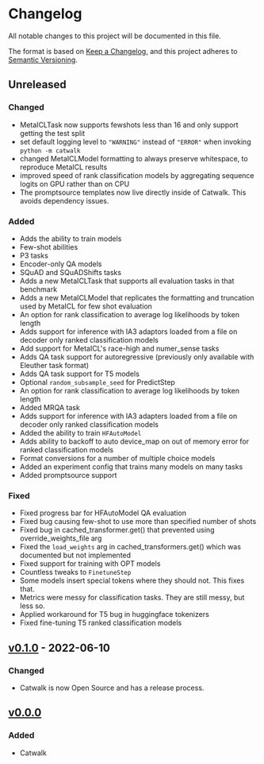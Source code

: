 # Changelog

All notable changes to this project will be documented in this file.

The format is based on [Keep a Changelog](https://keepachangelog.com/en/1.0.0/),
and this project adheres to [Semantic Versioning](https://semver.org/spec/v2.0.0.html).

## Unreleased

### Changed

- MetaICLTask now supports fewshots less than 16 and only support getting the test split
- set default logging level to `"WARNING"` instead of `"ERROR"` when invoking `python -m catwalk`
- changed MetaICLModel formatting to always preserve whitespace, to reproduce MetaICL results
- improved speed of rank classification models by aggregating sequence logits on GPU rather than on CPU
- The promptsource templates now live directly inside of Catwalk. This avoids dependency issues.

### Added

- Adds the ability to train models
- Few-shot abilities
- P3 tasks
- Encoder-only QA models
- SQuAD and SQuADShifts tasks
- Adds a new MetaICLTask that supports all evaluation tasks in that benchmark
- Adds a new MetaICLModel that replicates the formatting and truncation used by MetaICL for few shot evaluation
- An option for rank classification to average log likelihoods by token length
- Adds support for inference with IA3 adaptors loaded from a file on decoder only ranked classification models
- Add support for MetaICL's race-high and numer_sense tasks
- Adds QA task support for autoregressive (previously only available with Eleuther task format)
- Adds QA task support for T5 models
- Optional `random_subsample_seed` for PredictStep
- An option for rank classification to average log likelihoods by token length
- Added MRQA task
- Adds support for inference with IA3 adapters loaded from a file on decoder only ranked classification models
- Added the ability to train `HFAutoModel`
- Adds ability to backoff to auto device_map on out of memory error for ranked classification models
- Format conversions for a number of multiple choice models
- Added an experiment config that trains many models on many tasks
- Added promptsource support

### Fixed

- Fixed progress bar for HFAutoModel QA evaluation
- Fixed bug causing few-shot to use more than specified number of shots
- Fixed bug in cached_transformer.get() that prevented using override_weights_file arg
- Fixed the `load_weights` arg in cached_transformers.get() which was documented but not implemented
- Fixed support for training with OPT models
- Countless tweaks to `FinetuneStep`
- Some models insert special tokens where they should not. This fixes that.
- Metrics were messy for classification tasks. They are still messy, but less so.
- Applied workaround for T5 bug in huggingface tokenizers
- Fixed fine-tuning T5 ranked classification models


## [v0.1.0](https://github.com/allenai/catwalk/releases/tag/v0.1.0) - 2022-06-10

### Changed

- Catwalk is now Open Source and has a release process. 


## [v0.0.0](https://github.com/allenai/catwalk/commit/7c78b9bb989685f92decef6bd0593e16ff164587)

### Added

- Catwalk

